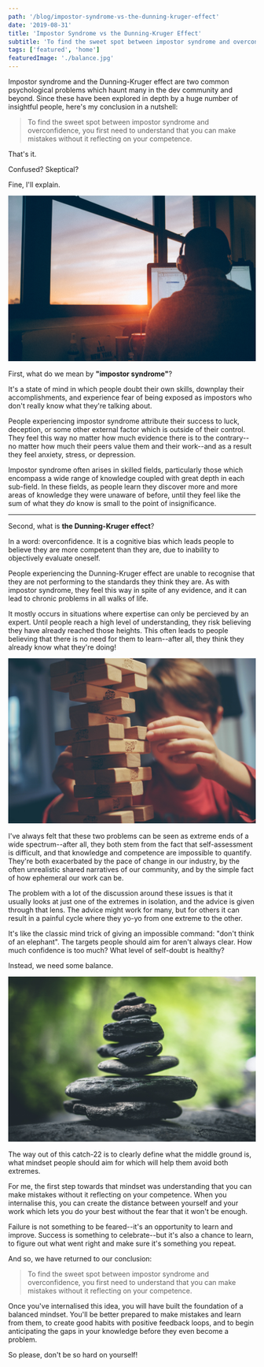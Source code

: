 ```yaml
---
path: '/blog/impostor-syndrome-vs-the-dunning-kruger-effect'
date: '2019-08-31'
title: 'Impostor Syndrome vs the Dunning-Kruger Effect'
subtitle: 'To find the sweet spot between impostor syndrome and overconfidence, yo firstu need to understand that you can make mistakes without it reflecting on your competence.'
tags: ['featured', 'home']
featuredImage: './balance.jpg'
---
```


Impostor syndrome and the Dunning-Kruger effect are two common psychological problems which haunt many in the dev community and beyond. Since these have been explored in depth by a huge number of insightful people, here's my conclusion in a nutshell:

> To find the sweet spot between impostor syndrome and overconfidence, you first need to understand that you can make mistakes without it reflecting on your competence.

That's it.

Confused? Skeptical?

Fine, I'll explain.

![](./developer.jpg)

First, what do we mean by **"impostor syndrome"**?

It's a state of mind in which people doubt their own skills, downplay their accomplishments, and experience fear of being exposed as impostors who don't really know what they're talking about.

People experiencing impostor syndrome attribute their success to luck, deception, or some other external factor which is outside of their control. They feel this way no matter how much evidence there is to the contrary--no matter how much their peers value them and their work--and as a result they feel anxiety, stress, or depression.

Impostor syndrome often arises in skilled fields, particularly those which encompass a wide range of knowledge coupled with great depth in each sub-field. In these fields, as people learn they discover more and more areas of knowledge they were unaware of before, until they feel like the sum of what they _do_ know is small to the point of insignificance.

---

Second, what is **the Dunning-Kruger effect**?

In a word: overconfidence. It is a cognitive bias which leads people to believe they are more competent than they are, due to inability to objectively evaluate oneself.

People experiencing the Dunning-Kruger effect are unable to recognise that they are not performing to the standards they think they are. As with impostor syndrome, they feel this way in spite of any evidence, and it can lead to chronic problems in all walks of life.

It mostly occurs in situations where expertise can only be percieved by an expert. Until people reach a high level of understanding, they risk believing they have already reached those heights. This often leads to people believing that there is no need for them to learn--after all, they think they already know what they're doing!

![](./difficulty.jpg)

I've always felt that these two problems can be seen as extreme ends of a wide spectrum--after all, they both stem from the fact that self-assessment is difficult, and that knowledge and competence are impossible to quantify. They're both exacerbated by the pace of change in our industry, by the often unrealistic shared narratives of our community, and by the simple fact of how ephemeral our work can be.

The problem with a lot of the discussion around these issues is that it usually looks at just one of the extremes in isolation, and the advice is given through that lens. The advice might work for many, but for others it can result in a painful cycle where they yo-yo from one extreme to the other.

It's like the classic mind trick of giving an impossible command: "don't think of an elephant". The targets people should aim for aren't always clear. How much confidence is too much? What level of self-doubt is healthy?

Instead, we need some balance.

![](./balance.jpg)

The way out of this catch-22 is to clearly define what the middle ground is, what mindset people should aim for which will help them avoid both extremes.

For me, the first step towards that mindset was understanding that you can make mistakes without it reflecting on your competence. When you internalise this, you can create the distance between yourself and your work which lets you do your best without the fear that it won't be enough.

Failure is not something to be feared--it's an opportunity to learn and improve. Success is something to celebrate--but it's also a chance to learn, to figure out what went right and make sure it's something you repeat.

And so, we have returned to our conclusion:

> To find the sweet spot between impostor syndrome and overconfidence, you first need to understand that you can make mistakes without it reflecting on your competence.

Once you've internalised this idea, you will have built the foundation of a balanced mindset. You'll be better prepared to make mistakes and learn from them, to create good habits with positive feedback loops, and to begin anticipating the gaps in your knowledge before they even become a problem.

So please, don't be so hard on yourself!
